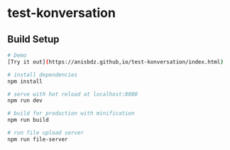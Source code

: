 # test-konversation

## Build Setup

``` bash
# Demo
[Try it out](https://anisbdz.github,io/test-konversation/index.html)

# install dependencies
npm install

# serve with hot reload at localhost:8080
npm run dev

# build for production with minification
npm run build

# run file upload server
npm run file-server
```
